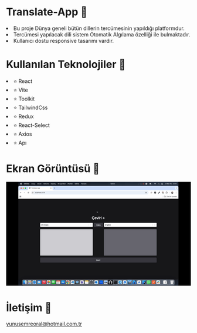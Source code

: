 # Translate-App 📕

<li>Bu proje Dünya geneli bütün dillerin tercümesinin yapıldığı platformdur.</li>
<li>Tercümesi yapılacak dili sistem Otomatik Algılama özelliği ile bulmaktadır.</li>
<li>Kullanıcı dostu responsive tasarımı vardır.</li>

# Kullanılan Teknolojiler 🎨

<li>⭐ React</li>
<li>⭐ Vite</li>
<li>⭐ Toolkit</li>
<li>⭐ TailwindCss</li>
<li>⭐ Redux</li>
<li>⭐ React-Select</li>
<li>⭐ Axios</li>
<li>⭐ Apı</li>

# Ekran Görüntüsü 🎥
<img src="translateapp.gif" width="auto">      

# İletişim 📩
yunusemreoral@hotmail.com.tr
